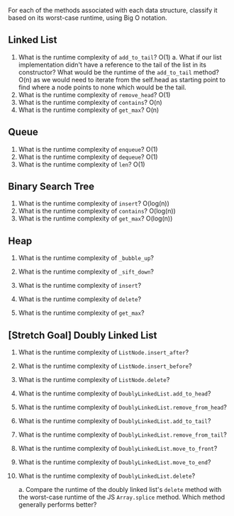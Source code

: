 For each of the methods associated with each data structure, classify it based on its worst-case runtime, using Big O notation.

## Linked List

1. What is the runtime complexity of `add_to_tail`?
    O(1)
    a. What if our list implementation didn't have a reference to the tail of the list in its constructor? What would be the runtime of the `add_to_tail` method?
    O(n) as we would need to iterate from the self.head as starting point to find where a node points to none which would be the tail.
2. What is the runtime complexity of `remove_head`?
    O(1)
3. What is the runtime complexity of `contains`?
    O(n)
4. What is the runtime complexity of `get_max`?
    O(n)
## Queue

1. What is the runtime complexity of `enqueue`?
    O(1)
2. What is the runtime complexity of `dequeue`?
    O(1)
3. What is the runtime complexity of `len`?
    O(1)
## Binary Search Tree

1. What is the runtime complexity of `insert`? 
   O(log(n))
2. What is the runtime complexity of `contains`?
    O(log(n))
3. What is the runtime complexity of `get_max`? 
    O(log(n))
## Heap

1. What is the runtime complexity of `_bubble_up`?

2. What is the runtime complexity of `_sift_down`?

3. What is the runtime complexity of `insert`?

4. What is the runtime complexity of `delete`?

5. What is the runtime complexity of `get_max`?

## [Stretch Goal] Doubly Linked List

1. What is the runtime complexity of `ListNode.insert_after`?

2. What is the runtime complexity of `ListNode.insert_before`?

3. What is the runtime complexity of `ListNode.delete`?

4. What is the runtime complexity of `DoublyLinkedList.add_to_head`?

5. What is the runtime complexity of `DoublyLinkedList.remove_from_head`?

6. What is the runtime complexity of `DoublyLinkedList.add_to_tail`?

7. What is the runtime complexity of `DoublyLinkedList.remove_from_tail`?

8. What is the runtime complexity of `DoublyLinkedList.move_to_front`?

9. What is the runtime complexity of `DoublyLinkedList.move_to_end`?

10. What is the runtime complexity of `DoublyLinkedList.delete`?

    a. Compare the runtime of the doubly linked list's `delete` method with the worst-case runtime of the JS `Array.splice` method. Which method generally performs better?